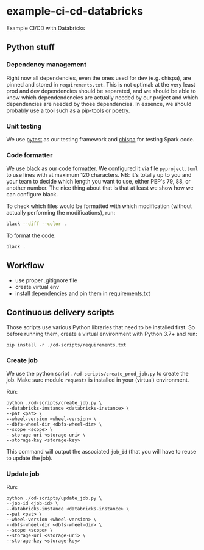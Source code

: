 # example-ci-cd-databricks
Example CI/CD with Databricks

## Python stuff

### Dependency management
Right now all dependencies, even the ones used for dev (e.g. chispa), are pinned and stored in `requirements.txt`. This
is not optimal: at the very least prod and dev dependencies should be separated, and we should be able to know which
dependendencies are actually needed by our project and which dependencies are needed by those dependencies. In essence,
we should probably use a tool such as a [pip-tools](https://github.com/jazzband/pip-tools) or
[poetry](https://github.com/python-poetry/poetry).

### Unit testing
We use [pytest](https://docs.pytest.org/en/6.2.x/) as our testing framework and
[chispa](https://github.com/MrPowers/chispa) for testing Spark code.

### Code formatter
We use [black](https://github.com/psf/black) as our code formatter.
We configured it via file `pyproject.toml` to use lines with at maximum 120 characters. NB: it's totally up to you and
your team to decide which length you want to use, either PEP's 79, 88, or another number. The nice thing about that is
that at least we show how we can configure black.

To check which files would be formatted with which modification (without actually performing the modifications), run:
```bash
black --diff --color .
```

To format the code:
```bash
black .
```


## Workflow
- use proper .gitignore file
- create virtual env
- install dependencies and pin them in requirements.txt

## Continuous delivery scripts
Those scripts use various Python libraries that need to be installed first. So before running them, create a virtual
environment with Python 3.7+ and run:
```
pip install -r ./cd-scripts/requirements.txt
```

### Create job
We use the python script `./cd-scripts/create_prod_job.py` to create the job. Make sure module `requests` is installed
in your (virtual) environment.

Run:
```
python ./cd-scripts/create_job.py \
--databricks-instance <databricks-instance> \
--pat <pat> \
--wheel-version <wheel-version> \
--dbfs-wheel-dir <dbfs-wheel-dir> \
--scope <scope> \
--storage-uri <storage-uri> \
--storage-key <storage-key>
```

This command will output the associated `job_id` (that you will have to reuse to update the job).

### Update job
Run:
```
python ./cd-scripts/update_job.py \
--job-id <job-id> \
--databricks-instance <databricks-instance> \
--pat <pat> \
--wheel-version <wheel-version> \
--dbfs-wheel-dir <dbfs-wheel-dir> \
--scope <scope> \
--storage-uri <storage-uri> \
--storage-key <storage-key>
```
